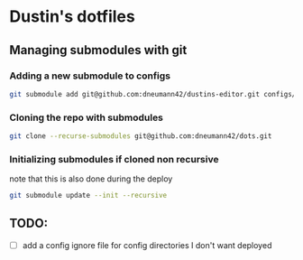 # Dustin's dotfiles

## Managing submodules with git

### Adding a new submodule to configs

```sh
git submodule add git@github.com:dneumann42/dustins-editor.git configs/nvim
```

### Cloning the repo with submodules

```sh
git clone --recurse-submodules git@github.com:dneumann42/dots.git 
```

### Initializing submodules if cloned non recursive

note that this is also done during the deploy

```sh
git submodule update --init --recursive
```

## TODO:

+ [ ] add a config ignore file for config directories I don't want deployed

